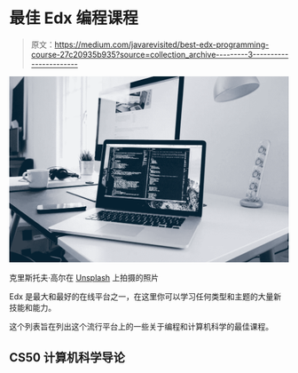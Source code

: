 # 最佳 Edx 编程课程

> 原文：<https://medium.com/javarevisited/best-edx-programming-course-27c20935b935?source=collection_archive---------3----------------------->

![](img/917e9a2c5696d5ab7a2c78626255d91c.png)

克里斯托夫·高尔在 [Unsplash](https://unsplash.com/s/photos/coding?utm_source=unsplash&utm_medium=referral&utm_content=creditCopyText) 上拍摄的照片

Edx 是最大和最好的在线平台之一，在这里你可以学习任何类型和主题的大量新技能和能力。

这个列表旨在列出这个流行平台上的一些关于编程和计算机科学的最佳课程。

## CS50 计算机科学导论